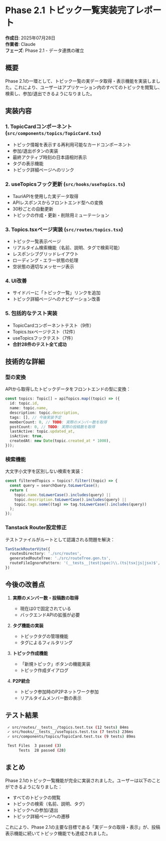 # Phase 2.1 トピック一覧実装完了レポート

**作成日**: 2025年07月28日  
**作業者**: Claude  
**フェーズ**: Phase 2.1 - データ連携の確立

## 概要

Phase 2.1の一環として、トピック一覧の実データ取得・表示機能を実装しました。これにより、ユーザーはアプリケーション内のすべてのトピックを閲覧し、検索し、参加/退出できるようになりました。

## 実装内容

### 1. TopicCardコンポーネント (`src/components/topics/TopicCard.tsx`)
- トピック情報を表示する再利用可能なカードコンポーネント
- 参加/退出ボタンの実装
- 最終アクティブ時刻の日本語相対表示
- タグの表示機能
- トピック詳細ページへのリンク

### 2. useTopicsフック更新 (`src/hooks/useTopics.ts`)
- TauriAPIを使用した実データ取得
- APIレスポンスからフロントエンド型への変換
- 30秒ごとの自動更新
- トピックの作成・更新・削除用ミューテーション

### 3. Topics.tsxページ実装 (`src/routes/topics.tsx`)
- トピック一覧表示ページ
- リアルタイム検索機能（名前、説明、タグで検索可能）
- レスポンシブグリッドレイアウト
- ローディング・エラー状態の処理
- 空状態の適切なメッセージ表示

### 4. UI改善
- サイドバーに「トピック一覧」リンクを追加
- トピック詳細ページへのナビゲーション改善

### 5. 包括的なテスト実装
- TopicCardコンポーネントテスト（9件）
- Topics.tsxページテスト（12件）
- useTopicsフックテスト（7件）
- **合計28件のテスト全て成功**

## 技術的な詳細

### 型の変換
APIから取得したトピックデータをフロントエンドの型に変換：
```typescript
const topics: Topic[] = apiTopics.map((topic) => ({
  id: topic.id,
  name: topic.name,
  description: topic.description,
  tags: [], // 今後実装予定
  memberCount: 0, // TODO: 実際のメンバー数を取得
  postCount: 0, // TODO: 実際の投稿数を取得
  lastActive: topic.updated_at,
  isActive: true,
  createdAt: new Date(topic.created_at * 1000),
}));
```

### 検索機能
大文字小文字を区別しない検索を実装：
```typescript
const filteredTopics = topics?.filter((topic) => {
  const query = searchQuery.toLowerCase();
  return (
    topic.name.toLowerCase().includes(query) ||
    topic.description.toLowerCase().includes(query) ||
    topic.tags.some((tag) => tag.toLowerCase().includes(query))
  );
});
```

### Tanstack Router設定修正
テストファイルがルートとして認識される問題を解決：
```typescript
TanStackRouterVite({
  routesDirectory: './src/routes',
  generatedRouteTree: './src/routeTree.gen.ts',
  routeFileIgnorePattern: '(__tests__|test|spec)\\.(ts|tsx|js|jsx)$',
})
```

## 今後の改善点

1. **実際のメンバー数・投稿数の取得**
   - 現在は0で固定されている
   - バックエンドAPIの拡張が必要

2. **タグ機能の実装**
   - トピックタグの管理機能
   - タグによるフィルタリング

3. **トピック作成機能**
   - 「新規トピック」ボタンの機能実装
   - トピック作成ダイアログ

4. **P2P統合**
   - トピック参加時のP2Pネットワーク参加
   - リアルタイムメンバー数の表示

## テスト結果

```bash
 ✓ src/routes/__tests__/topics.test.tsx (12 tests) 84ms
 ✓ src/hooks/__tests__/useTopics.test.tsx (7 tests) 236ms
 ✓ src/components/topics/TopicCard.test.tsx (9 tests) 89ms

 Test Files  3 passed (3)
      Tests  28 passed (28)
```

## まとめ

Phase 2.1のトピック一覧機能が完全に実装されました。ユーザーは以下のことができるようになりました：

- すべてのトピックの閲覧
- トピックの検索（名前、説明、タグ）
- トピックへの参加/退出
- トピック詳細ページへの遷移

これにより、Phase 2.1の主要な目標である「実データの取得・表示」が、投稿表示機能に続いてトピック機能でも達成されました。